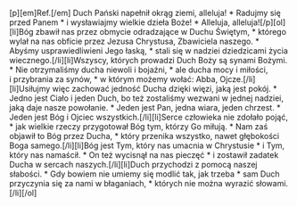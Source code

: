 [p][em]Ref.[/em] Duch Pański napełnił okrąg ziemi, alleluja! * Radujmy się przed Panem * i wysławiajmy wielkie dzieła Boże! * Alleluja, alleluja![/p][ol][li]Bóg zbawił nas przez obmycie odradzające w Duchu Świętym, * którego wylał na nas obficie przez Jezusa Chrystusa, Zbawiciela naszego. * Abyśmy usprawiedliwieni Jego łaską, * stali się w nadziei dziedzicami życia wiecznego.[/li][li]Wszyscy, których prowadzi Duch Boży są synami Bożymi. * Nie otrzymaliśmy ducha niewoli i bojaźni, * ale ducha mocy i miłości, i przybrania za synów, * w którym możemy wołać: Abba, Ojcze.[/li][li]Usiłujmy więc zachować jedność Ducha dzięki więzi, jaką jest pokój. * Jedno jest Ciało i jeden Duch, bo też zostaliśmy wezwani w jednej nadziei, jaką daje nasze powołanie. * Jeden jest Pan, jedna wiara, jeden chrzest. * Jeden jest Bóg i Ojciec wszystkich.[/li][li]Serce człowieka nie zdołało pojąć, * jak wielkie rzeczy przygotował Bóg tym, którzy Go miłują. * Nam zaś objawił to Bóg przez Ducha, * który przenika wszystko, nawet głębokości Boga samego.[/li][li]Bóg jest Tym, który nas umacnia w Chrystusie * i Tym, który nas namaścił. * On też wycisnął na nas pieczęć * i zostawił zadatek Ducha w sercach naszych.[/li][li]Duch przychodzi z pomocą naszej słabości. * Gdy bowiem nie umiemy się modlić tak, jak trzeba * sam Duch przyczynia się za nami w błaganiach, * których nie można wyrazić słowami.[/li][/ol]